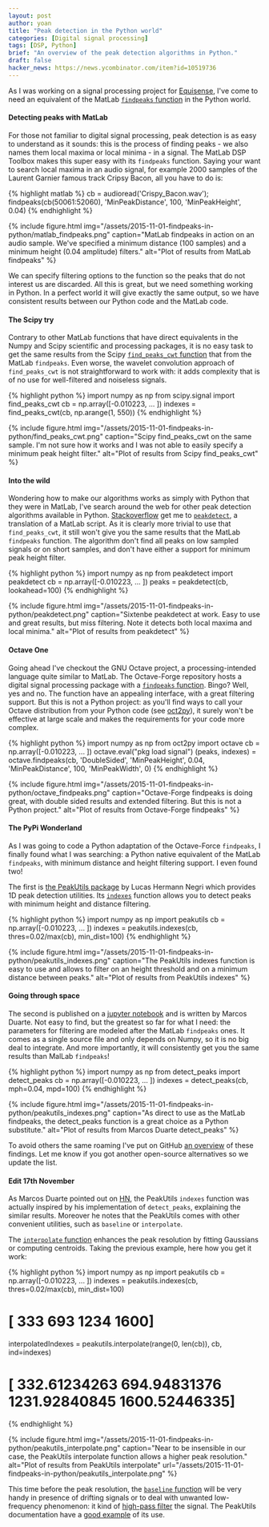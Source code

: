```yaml
---
layout: post
author: yoan
title: "Peak detection in the Python world"
categories: [Digital signal processing]
tags: [DSP, Python]
brief: "An overview of the peak detection algorithms in Python."
draft: false
hacker_news: https://news.ycombinator.com/item?id=10519736
---
```


As I was working on a signal processing project for [Equisense][], I've come to need an equivalent
of the MatLab [`findpeaks` function][findpeaks_ref] in the Python world.

#### Detecting peaks with MatLab

For those not familiar to digital signal processing, peak detection is as easy to understand as it sounds: this is the process of finding peaks - we also names them local maxima or local minima - in a signal. The MatLab DSP Toolbox makes this super easy with its `findpeaks` function. Saying your want to search local maxima in an audio signal, for example 2000 samples of the Laurent Garnier famous track Cripsy Bacon, all you have to do is:

{% highlight matlab %}
cb = audioread('Crispy_Bacon.wav');
findpeaks(cb(50061:52060), 'MinPeakDistance', 100, 'MinPeakHeight', 0.04)
{% endhighlight %}

{% include figure.html img="/assets/2015-11-01-findpeaks-in-python/matlab_findpeaks.png" caption="MatLab findpeaks in action on an audio sample. We've specified a minimum distance (100 samples) and a minimum height (0.04 amplitude) filters." alt="Plot of results from MatLab findpeaks" %}

We can specify filtering options to the function so the peaks that do not interest us are discarded. All this is great, but we need something working in Python. In a perfect world it will give exactly the same output, so we have consistent results between our Python code and the MatLab code.

#### The Scipy try

Contrary to other MatLab functions that have direct equivalents in the Numpy and Scipy scientific and processing packages, it is no easy task to get the same results from the Scipy [`find_peaks_cwt` function][find_peaks_cwt_ref] that from the MatLab `findpeaks`. Even worse, the wavelet convolution approach of `find_peaks_cwt` is not straightforward to work with: it adds complexity that is of no use for well-filtered and noiseless signals.

{% highlight python %}
import numpy as np
from scipy.signal import find_peaks_cwt
cb = np.array([-0.010223, ... ])
indexes = find_peaks_cwt(cb, np.arange(1, 550))
{% endhighlight %}

{% include figure.html img="/assets/2015-11-01-findpeaks-in-python/find_peaks_cwt.png" caption="Scipy find_peaks_cwt on the same sample. I'm not sure how it works and I was not able to easily specify a minimum peak height filter." alt="Plot of results from Scipy find_peaks_cwt" %}

#### Into the wild

Wondering how to make our algorithms works as simply with Python that they were in MatLab, I've search around the web for other peak detection algorithms available in Python. [Stackoverflow][so_1713335] get me to [`peakdetect`][peakdetect], a translation of a MatLab script. As it is clearly more trivial to use that `find_peaks_cwt`, it still won't give you the same results that the MatLab `findpeaks` function. The algorithm don't find all peaks on low sampled signals or on short samples, and don't have either a support for minimum peak height filter.

{% highlight python %}
import numpy as np
from peakdetect import peakdetect
cb = np.array([-0.010223, ... ])
peaks = peakdetect(cb, lookahead=100)
{% endhighlight %}

{% include figure.html img="/assets/2015-11-01-findpeaks-in-python/peakdetect.png" caption="Sixtenbe peakdetect at work. Easy to use and great results, but miss filtering. Note it detects both local maxima and local minima." alt="Plot of results from peakdetect" %}

#### Octave One

Going ahead I've checkout the GNU Octave project, a processing-intended language quite similar to MatLab. The Octave-Forge repository hosts a digital signal processing package with a [`findpeaks` function][findpeaks_of_ref]. Bingo? Well, yes and no. The function have an appealing interface, with a great filtering support. But this is not a Python project: as you'll find ways to call your Octave distribution from your Python code (see [oct2py][]), it surely won't be effective at large scale and makes the requirements for your code more complex.

{% highlight python %}
import numpy as np
from oct2py import octave
cb = np.array([-0.010223, ... ])
octave.eval("pkg load signal")
(peaks, indexes) = octave.findpeaks(cb, 'DoubleSided', 'MinPeakHeight', 0.04, 'MinPeakDistance', 100, 'MinPeakWidth', 0)
{% endhighlight %}

{% include figure.html img="/assets/2015-11-01-findpeaks-in-python/octave_findpeaks.png" caption="Octave-Forge findpeaks is doing great, with double sided results and extended filtering. But this is not a Python project." alt="Plot of results from Octave-Forge findpeaks" %}

#### The PyPi Wonderland

As I was going to code a Python adaptation of the Octave-Force `findpeaks`, I finally found what I was searching: a Python native equivalent of the MatLab `findpeaks`, with minimum distance and height filtering support. I even found two!

The first is [the PeakUtils package][PeakUtils] by Lucas Hermann Negri which provides 1D peak detection utilities. Its [`indexes`][indexes] function allows you to detect peaks with minimum height and distance filtering.

{% highlight python %}
import numpy as np
import peakutils
cb = np.array([-0.010223, ... ])
indexes = peakutils.indexes(cb, thres=0.02/max(cb), min_dist=100)
{% endhighlight %}

{% include figure.html img="/assets/2015-11-01-findpeaks-in-python/peakutils_indexes.png" caption="The PeakUtils indexes function is easy to use and allows to filter on an height threshold and on a minimum distance between peaks." alt="Plot of results from PeakUtils indexes" %}

#### Going through space

The second is published on a [jupyter notebook][] and is written by Marcos Duarte. Not easy to find, but the greatest so far for what I need: the parameters for filtering are modeled after the MatLab `findpeaks` ones. It comes as a single source file and only depends on Numpy, so it is no big deal to integrate. And more importantly, it will consistently get you the same results than MalLab `findpeaks`!

{% highlight python %}
import numpy as np
from detect_peaks import detect_peaks
cb = np.array([-0.010223, ... ])
indexes = detect_peaks(cb, mph=0.04, mpd=100)
{% endhighlight %}

{% include figure.html img="/assets/2015-11-01-findpeaks-in-python/peakutils_indexes.png" caption="As direct to use as the MatLab findpeaks, the detect_peaks function is a great choice as a Python substitute." alt="Plot of results from Marcos Duarte detect_peaks" %}

To avoid others the same roaming I've put on GitHub [an overview][overview_github] of these findings. Let me know if you got another open-source alternatives so we update the list.

#### Edit 17th November

As Marcos Duarte pointed out on [HN][hn_md_comment], the PeakUtils `indexes` function was actually inspired by his implementation of `detect_peaks`, explaining the similar results. Moreover he notes that the PeakUtils comes with other convenient utilities, such as `baseline` or `interpolate`.

The [`interpolate` function][interpolate_ref] enhances the peak resolution by fitting Gaussians or computing centroids. Taking the previous example, here how you get it work:

{% highlight python %}
import numpy as np
import peakutils
cb = np.array([-0.010223, ... ])
indexes = peakutils.indexes(cb, thres=0.02/max(cb), min_dist=100)
# [ 333  693 1234 1600]
interpolatedIndexes = peakutils.interpolate(range(0, len(cb)), cb, ind=indexes)
# [  332.61234263   694.94831376  1231.92840845  1600.52446335]
{% endhighlight %}

{% include figure.html img="/assets/2015-11-01-findpeaks-in-python/peakutils_interpolate.png" caption="Near to be insensible in our case, the PeakUtils interpolate function allows a higher peak resolution." alt="Plot of results from PeakUtils interpolate" url="/assets/2015-11-01-findpeaks-in-python/peakutils_interpolate.png" %}

This time before the peak resolution, the [`baseline` function][baseline_ref] will be very handy in presence of drifting signals or to deal with unwanted low-frequency phenomenon: it kind of [high-pass filter][highpass_filter] the signal. The PeakUtils documentation have a [good example][baseline_example] of its use.

[Equisense]: http://www.equisense.com
[findpeaks_ref]: http://fr.mathworks.com/help/signal/ref/findpeaks.html
[find_peaks_cwt_ref]: http://docs.scipy.org/doc/scipy/reference/generated/scipy.signal.find_peaks_cwt.html
[so_1713335]: https://stackoverflow.com/questions/1713335/peak-finding-algorithm-for-python-scipy/
[peakdetect]: https://gist.github.com/sixtenbe/1178136
[findpeaks_of_ref]: http://octave.sourceforge.net/signal/function/findpeaks.html
[oct2py]: https://github.com/blink1073/oct2py
[overview_github]: https://github.com/MonsieurV/py-findpeaks
[PeakUtils]: https://bitbucket.org/lucashnegri/peakutils
[indexes]: http://pythonhosted.org/PeakUtils/reference.html#peakutils.peak.indexes
[jupyter notebook]: http://nbviewer.ipython.org/github/demotu/BMC/blob/master/notebooks/DetectPeaks.ipynb
[hn_md_comment]: https://news.ycombinator.com/item?id=10524933
[interpolate_ref]: http://pythonhosted.org/PeakUtils/reference.html#peakutils.peak.interpolate
[baseline_ref]: http://pythonhosted.org/PeakUtils/reference.html#peakutils.baseline.baseline
[baseline_example]: http://pythonhosted.org/PeakUtils/tutorial_a.html#estimating-and-removing-the-baseline
[highpass_filter]: http://www.nws.noaa.gov/os/csd/pds/PCU2/statistics/Stats/part2/Filter_HP.htm

